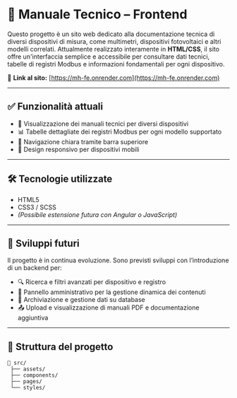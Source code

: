 # 📘 Manuale Tecnico – Frontend

Questo progetto è un sito web dedicato alla documentazione tecnica di diversi dispositivi di misura, come multimetri, dispositivi fotovoltaici e altri modelli correlati. Attualmente realizzato interamente in **HTML/CSS**, il sito offre un'interfaccia semplice e accessibile per consultare dati tecnici, tabelle di registri Modbus e informazioni fondamentali per ogni dispositivo.

🔗 **Link al sito:** [https://mh-fe.onrender.com](https://mh-fe.onrender.com)

---

## ✅ Funzionalità attuali

- 📄 Visualizzazione dei manuali tecnici per diversi dispositivi
- 📊 Tabelle dettagliate dei registri Modbus per ogni modello supportato
- 🧭 Navigazione chiara tramite barra superiore
- 📱 Design responsivo per dispositivi mobili

---

## 🛠️ Tecnologie utilizzate

- HTML5
- CSS3 / SCSS
- *(Possibile estensione futura con Angular o JavaScript)*

---

## 🚧 Sviluppi futuri

Il progetto è in continua evoluzione. Sono previsti sviluppi con l’introduzione di un backend per:

- 🔍 Ricerca e filtri avanzati per dispositivo e registro
- 📝 Pannello amministrativo per la gestione dinamica dei contenuti
- 💾 Archiviazione e gestione dati su database
- 📤 Upload e visualizzazione di manuali PDF e documentazione aggiuntiva

---

## 📂 Struttura del progetto

```text
📁 src/
 ├── assets/
 ├── components/
 ├── pages/
 └── styles/
